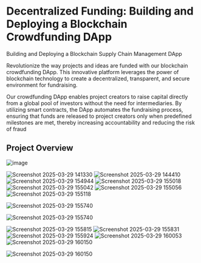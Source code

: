 # Decentralized Funding: Building and Deploying a Blockchain Crowdfunding DApp

Building and Deploying a Blockchain Supply Chain Management DApp

Revolutionize the way projects and ideas are funded with our blockchain crowdfunding DApp. This innovative platform leverages the power of blockchain technology to create a decentralized, transparent, and secure environment for fundraising.

Our crowdfunding DApp enables project creators to raise capital directly from a global pool of investors without the need for intermediaries. By utilizing smart contracts, the DApp automates the fundraising process, ensuring that funds are released to project creators only when predefined milestones are met, thereby increasing accountability and reducing the risk of fraud

## Project Overview

![image](https://github.com/user-attachments/assets/ce2202cc-1fab-4971-aeda-d0648cda760e)

![Screenshot 2025-03-29 141330](https://github.com/user-attachments/assets/5897a66f-9036-464b-8432-17224a91748e)
![Screenshot 2025-03-29 144410](https://github.com/user-attachments/assets/5190df75-a928-4548-986c-162409a71eb5)
![Screenshot 2025-03-29 154944](https://github.com/user-attachments/assets/2dc24ee1-aa24-4241-8bf9-22492c871705)
![Screenshot 2025-03-29 155018](https://github.com/user-attachments/assets/a4f25177-806e-4abe-8478-807722774d86)
![Screenshot 2025-03-29 155042](https://github.com/user-attachments/assets/a823da2f-f2a8-492b-9ad7-01daf0bdf4ee)
![Screenshot 2025-03-29 155056](https://github.com/user-attachments/assets/e5ec817e-1157-44d3-8934-90f995d168c1)
![Screenshot 2025-03-29 155118](https://github.com/user-attachments/assets/b59e6e56-9ff9-4852-9a8c-c8d89d8036bf)

![Screenshot 2025-03-29 155740](https://github.com/user-attachments/assets/f8dafd18-31df-4dbc-9f1e-c4cd3fccaa87)

![Screenshot 2025-03-29 155740](https://github.com/user-attachments/assets/3f0e4418-3169-410f-87fa-73c11705f6b9)

![Screenshot 2025-03-29 155815](https://github.com/user-attachments/assets/98b8ce89-f9df-4082-a3f3-939d04a2b21e)
![Screenshot 2025-03-29 155831](https://github.com/user-attachments/assets/f69a4e52-8325-44f2-a5d2-d8ed7a5a403c)
![Screenshot 2025-03-29 155924](https://github.com/user-attachments/assets/1822cd37-019f-4a69-b75f-ec99ac9710a5)
![Screenshot 2025-03-29 160053](https://github.com/user-attachments/assets/99ebe0e4-5156-4b1e-97cb-67fbc0f0c68a)
![Screenshot 2025-03-29 160150](https://github.com/user-attachments/assets/7f8aa963-bc9e-4d8c-b03e-f2fc1295eeb9)


![Screenshot 2025-03-29 160150](https://github.com/user-attachments/assets/13bb2c51-b56b-4f96-b7b7-f8211b521fab)

